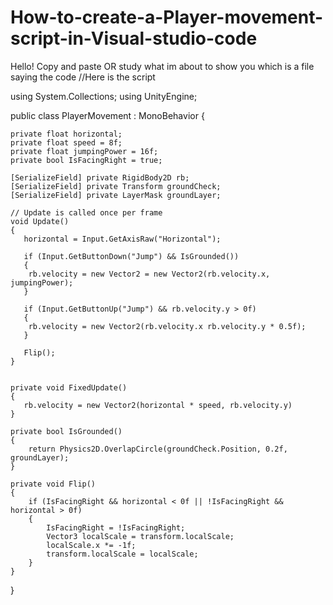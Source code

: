 # How-to-create-a-Player-movement-script-in-Visual-studio-code
Hello! Copy and paste OR study what im about to show you which is a file saying the code
//Here is the script




using System.Collections;
using UnityEngine;


public class PlayerMovement : MonoBehavior
{

    private float horizontal;
    private float speed = 8f;
    private float jumpingPower = 16f;
    private bool IsFacingRight = true;

    [SerializeField] private RigidBody2D rb;
    [SerializeField] private Transform groundCheck;
    [SerializeField] private LayerMask groundLayer;

    // Update is called once per frame
    void Update()
    {
       horizontal = Input.GetAxisRaw("Horizontal");

       if (Input.GetButtonDown("Jump") && IsGrounded())
       {
        rb.velocity = new Vector2 = new Vector2(rb.velocity.x, jumpingPower);
       }

       if (Input.GetButtonUp("Jump") && rb.velocity.y > 0f)
       {
        rb.velocity = new Vector2(rb.velocity.x rb.velocity.y * 0.5f);
       }

       Flip();
    }


    private void FixedUpdate()
    {
       rb.velocity = new Vector2(horizontal * speed, rb.velocity.y)
    }

    private bool IsGrounded()
    {
        return Physics2D.OverlapCircle(groundCheck.Position, 0.2f, groundLayer);
    }

    private void Flip()
    {
        if (IsFacingRight && horizontal < 0f || !IsFacingRight && horizontal > 0f)
        {
            IsFacingRight = !IsFacingRight;
            Vector3 localScale = transform.localScale;
            localScale.x *= -1f;
            transform.localScale = localScale;
        }
    }
}
